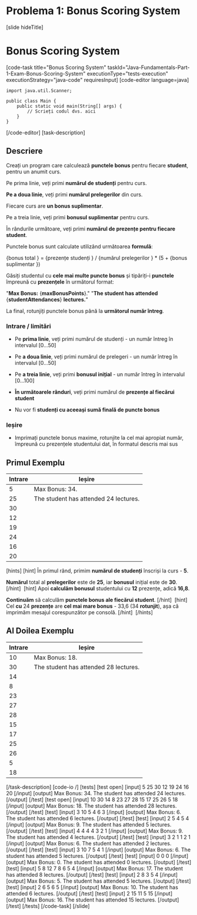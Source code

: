 # Problema 1: Bonus Scoring System
[slide hideTitle]

# Bonus Scoring System
[code-task title="Bonus Scoring System" taskId="Java-Fundamentals-Part-1-Exam-Bonus-Scoring-System" executionType="tests-execution" executionStrategy="java-code" requiresInput]
[code-editor language=java]
```
import java.util.Scanner;

public class Main {
    public static void main(String[] args) {
        // Scrieți codul dvs. aici
    }
}
```
[/code-editor]
[task-description]
## Descriere

Creați un program care calculează **punctele bonus** pentru fiecare **student**, pentru un anumit curs.

Pe prima linie, veți primi **numărul de studenți** pentru curs.

**Pe a doua linie**, veți primi **numărul prelegerilor** din curs.

Fiecare curs are **un bonus suplimentar**.

Pe a treia linie, veți primi **bonusul suplimentar** pentru curs.

În rândurile următoare, veți primi **numărul de prezențe pentru fiecare student**.

Punctele bonus sunt calculate utilizând următoarea **formulă**:

\{bonus total \} = \{prezențe studenți \} \/ \{numărul prelegerilor \} \* (5 + \{bonus suplimentar \})

Găsiți studentul cu **cele mai multe puncte bonus** și tipăriți-i **punctele** împreună cu **prezențele** în următorul format:


"**Max Bonus:** \{**maxBonusPoints**\}."
"**The student has attended** \{**studentAttendances**\} **lectures.**"


La final, rotunjiți punctele bonus până la **următorul număr întreg**.

### Intrare / limitări

- Pe **prima linie**, veți primi numărul de studenți - un număr întreg în intervalul \[0...50\]

- Pe **a doua linie**, veți primi numărul de prelegeri - un număr întreg în intervalul \[0...50\]

- Pe **a treia linie**, veți primi **bonusul inițial** - un număr întreg în intervalul \[0...100\]

- **În următoarele rânduri**, veți primi numărul de **prezențe al fiecărui student**

- Nu vor fi **studenți cu aceeași sumă finală de puncte bonus**

### Ieșire

- Imprimați punctele bonus maxime, rotunjite la cel mai apropiat număr, împreună cu prezențele studentului dat, în formatul descris mai sus

## Primul Exemplu
| **Intrare** | **Ieșire** |
| --- | --- |
| 5 | Max Bonus: 34. |
| 25 | The student has attended 24 lectures. |
| 30 |  |
| 12 |  |
| 19 |  |
| 24 |  |
| 16 |  |
| 20 |  |

[hints]
[hint]
În primul rând, primim **numărul de studenți** înscriși la curs - **5**.

**Numărul** total al **prelegerilor** este de **25**, iar **bonusul** inițial este de **30**.
[/hint] 
[hint]
Apoi **calculăm bonusul** studentului cu **12** prezențe, adică **16,8**.

**Continuăm** să calculăm **punctele bonus ale fiecărui student**.
[/hint] 
[hint]
Cel **cu** 24 **prezențe** are **cel mai mare bonus** - 33,6 (34 **rotunjit**), așa că imprimăm mesajul corespunzător pe consolă.
[/hint] 
[/hints] 

## Al Doilea Exemplu
| **Intrare** | **Ieșire** |
| --- | --- |
| 10 | Max Bonus: 18. |
| 30 | The student has attended 28 lectures. |
| 14 |  |
| 8 |  |
| 23 |  |
| 27 |  |
| 28 |  |
| 15 |  |
| 17 |  |
| 25 |  |
| 26 |  |
| 5 |  |
| 18 |  |

[/task-description]
[code-io /]
[tests]
[test open]
[input]
5
25
30
12
19
24
16
20
[/input]
[output]
Max Bonus: 34.
The student has attended 24 lectures.
[/output]
[/test]
[test open]
[input]
10
30
14
8
23
27
28
15
17
25
26
5
18
[/input]
[output]
Max Bonus: 18.
The student has attended 28 lectures.
[/output]
[/test]
[test]
[input]
3
10
5
4
6
3
[/input]
[output]
Max Bonus: 6.
The student has attended 6 lectures.
[/output]
[/test]
[test]
[input]
2
5
4
5
4
[/input]
[output]
Max Bonus: 9.
The student has attended 5 lectures.
[/output]
[/test]
[test]
[input]
4
4
4
4
3
2
1
[/input]
[output]
Max Bonus: 9.
The student has attended 4 lectures.
[/output]
[/test]
[test]
[input]
3
2
1
1
2
1
[/input]
[output]
Max Bonus: 6.
The student has attended 2 lectures.
[/output]
[/test]
[test]
[input]
3
10
7
5
4
1
[/input]
[output]
Max Bonus: 6.
The student has attended 5 lectures.
[/output]
[/test]
[test]
[input]
0
0
0
[/input]
[output]
Max Bonus: 0.
The student has attended 0 lectures.
[/output]
[/test]
[test]
[input]
5
8
12
7
8
6
5
4
[/input]
[output]
Max Bonus: 17.
The student has attended 8 lectures.
[/output]
[/test]
[test]
[input]
2
8
3
5
4
[/input]
[output]
Max Bonus: 5.
The student has attended 5 lectures.
[/output]
[/test]
[test]
[input]
2
6
5
6
5
[/input]
[output]
Max Bonus: 10.
The student has attended 6 lectures.
[/output]
[/test]
[test]
[input]
2
15
11
5
15
[/input]
[output]
Max Bonus: 16.
The student has attended 15 lectures.
[/output]
[/test]
[/tests]
[/code-task]
[/slide]
